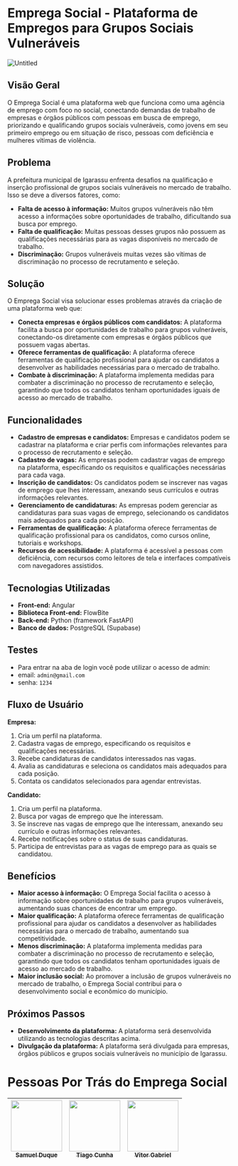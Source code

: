 # Emprega Social - Plataforma de Empregos para Grupos Sociais Vulneráveis


![Untitled](https://github.com/Samuel-Duque/emprega-social/assets/131277691/ff292473-041b-40e2-aa50-ce85059dce04)

## Visão Geral

O Emprega Social é uma plataforma web que funciona como uma agência de emprego com foco no social, conectando demandas de trabalho de empresas e órgãos públicos com pessoas em busca de emprego, priorizando e qualificando grupos sociais vulneráveis, como jovens em seu primeiro emprego ou em situação de risco, pessoas com deficiência e mulheres vítimas de violência.

## Problema

A prefeitura municipal de Igarassu enfrenta desafios na qualificação e inserção profissional de grupos sociais vulneráveis no mercado de trabalho. Isso se deve a diversos fatores, como:

* **Falta de acesso à informação:** Muitos grupos vulneráveis não têm acesso a informações sobre oportunidades de trabalho, dificultando sua busca por emprego.
* **Falta de qualificação:** Muitas pessoas desses grupos não possuem as qualificações necessárias para as vagas disponíveis no mercado de trabalho.
* **Discriminação:** Grupos vulneráveis ​​muitas vezes são vítimas de discriminação no processo de recrutamento e seleção.

## Solução

O Emprega Social visa solucionar esses problemas através da criação de uma plataforma web que:

* **Conecta empresas e órgãos públicos com candidatos:** A plataforma facilita a busca por oportunidades de trabalho para grupos vulneráveis, conectando-os diretamente com empresas e órgãos públicos que possuem vagas abertas.
* **Oferece ferramentas de qualificação:** A plataforma oferece ferramentas de qualificação profissional para ajudar os candidatos a desenvolver as habilidades necessárias para o mercado de trabalho.
* **Combate à discriminação:** A plataforma implementa medidas para combater a discriminação no processo de recrutamento e seleção, garantindo que todos os candidatos tenham oportunidades iguais de acesso ao mercado de trabalho.

## Funcionalidades

* **Cadastro de empresas e candidatos:** Empresas e candidatos podem se cadastrar na plataforma e criar perfis com informações relevantes para o processo de recrutamento e seleção.
* **Cadastro de vagas:** As empresas podem cadastrar vagas de emprego na plataforma, especificando os requisitos e qualificações necessárias para cada vaga.
* **Inscrição de candidatos:** Os candidatos podem se inscrever nas vagas de emprego que lhes interessam, anexando seus currículos e outras informações relevantes.
* **Gerenciamento de candidaturas:** As empresas podem gerenciar as candidaturas para suas vagas de emprego, selecionando os candidatos mais adequados para cada posição.
* **Ferramentas de qualificação:** A plataforma oferece ferramentas de qualificação profissional para os candidatos, como cursos online, tutoriais e workshops.
* **Recursos de acessibilidade:** A plataforma é acessível a pessoas com deficiência, com recursos como leitores de tela e interfaces compatíveis com navegadores assistidos.

## Tecnologias Utilizadas

* **Front-end:** Angular
* **Biblioteca Front-end:** FlowBite
* **Back-end:** Python (framework FastAPI)
* **Banco de dados:** PostgreSQL (Supabase)

## Testes

* Para entrar na aba de login você pode utilizar o acesso de admin:
* email: ` admin@gmail.com ` 
* senha: ` 1234 `

  
## Fluxo de Usuário

**Empresa:**

1. Cria um perfil na plataforma.
2. Cadastra vagas de emprego, especificando os requisitos e qualificações necessárias.
3. Recebe candidaturas de candidatos interessados ​​nas vagas.
4. Avalia as candidaturas e seleciona os candidatos mais adequados para cada posição.
5. Contata os candidatos selecionados para agendar entrevistas.

**Candidato:**

1. Cria um perfil na plataforma.
2. Busca por vagas de emprego que lhe interessam.
3. Se inscreve nas vagas de emprego que lhe interessam, anexando seu currículo e outras informações relevantes.
4. Recebe notificações sobre o status de suas candidaturas.
5. Participa de entrevistas para as vagas de emprego para as quais se candidatou.

## Benefícios

* **Maior acesso à informação:** O Emprega Social facilita o acesso à informação sobre oportunidades de trabalho para grupos vulneráveis, aumentando suas chances de encontrar um emprego.
* **Maior qualificação:** A plataforma oferece ferramentas de qualificação profissional para ajudar os candidatos a desenvolver as habilidades necessárias para o mercado de trabalho, aumentando sua competitividade.
* **Menos discriminação:** A plataforma implementa medidas para combater a discriminação no processo de recrutamento e seleção, garantindo que todos os candidatos tenham oportunidades iguais de acesso ao mercado de trabalho.
* **Maior inclusão social:** Ao promover a inclusão de grupos vulneráveis ​​no mercado de trabalho, o Emprega Social contribui para o desenvolvimento social e econômico do município.

## Próximos Passos

* **Desenvolvimento da plataforma:** A plataforma será desenvolvida utilizando as tecnologias descritas acima.
* **Divulgação da plataforma:** A plataforma será divulgada para empresas, órgãos públicos e grupos sociais vulneráveis ​​no município de Igarassu.

# Pessoas Por Trás do Emprega Social

| [<img loading="lazy" src="https://avatars.githubusercontent.com/Samuel-Duque" width=115><br><sub>Samuel Duque</sub>](https://github.com/Samuel-Duque) | [<img loading="lazy" src="https://avatars.githubusercontent.com/Tiago-msC" width=115><br><sub>Tiago Cunha</sub>](https://github.com/Tiago-msC) | [<img loading="lazy" src="https://avatars.githubusercontent.com/Vitor-Moura48" width=115><br><sub>Vitor Gabriel</sub>](https://github.com/Vitor-Moura48) |
| --- | --- | --- |
